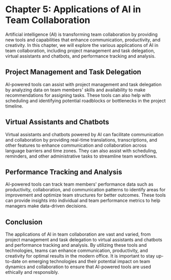 Chapter 5: Applications of AI in Team Collaboration
===================================================

Artificial intelligence (AI) is transforming team collaboration by providing new tools and capabilities that enhance communication, productivity, and creativity. In this chapter, we will explore the various applications of AI in team collaboration, including project management and task delegation, virtual assistants and chatbots, and performance tracking and analysis.

Project Management and Task Delegation
--------------------------------------

AI-powered tools can assist with project management and task delegation by analyzing data on team members' skills and availability to make recommendations for assigning tasks. These tools can also help with scheduling and identifying potential roadblocks or bottlenecks in the project timeline.

Virtual Assistants and Chatbots
-------------------------------

Virtual assistants and chatbots powered by AI can facilitate communication and collaboration by providing real-time translations, transcriptions, and other features to enhance communication and collaboration across language barriers and time zones. They can also assist with scheduling, reminders, and other administrative tasks to streamline team workflows.

Performance Tracking and Analysis
---------------------------------

AI-powered tools can track team members' performance data such as productivity, collaboration, and communication patterns to identify areas for improvement and optimize team structures for better outcomes. These tools can provide insights into individual and team performance metrics to help managers make data-driven decisions.

Conclusion
----------

The applications of AI in team collaboration are vast and varied, from project management and task delegation to virtual assistants and chatbots and performance tracking and analysis. By utilizing these tools and technologies, teams can enhance communication, productivity, and creativity for optimal results in the modern office. It is important to stay up-to-date on emerging technologies and their potential impact on team dynamics and collaboration to ensure that AI-powered tools are used ethically and responsibly.

